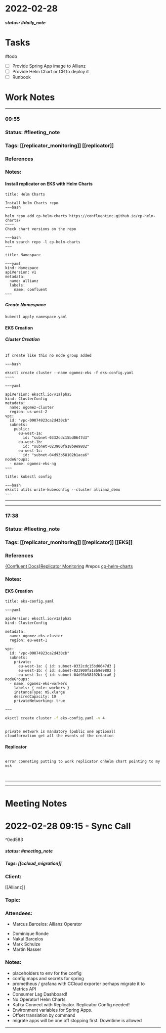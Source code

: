 # 2022-02-28


##### status: #daily_note 

# Tasks

#todo 
- [ ] Provide Spring App image to Allianz
- [ ] Provide Helm Chart or CR to deploy it
- [ ] Runbook

# Work Notes

--- 
### 09:55

### Status: #fleeting_note
### Tags: [[replicator_monitoring]] [[replicator]] 
### References

### Notes:

#### Install replicator on EKS with Helm Charts

```ad-note
title: Helm Charts

Install helm Charts repo
~~~bash

helm repo add cp-helm-charts https://confluentinc.github.io/cp-helm-charts/
~~~~
Check chart versions on the repo

~~~bash
helm search repo -l cp-helm-charts
~~~

```

```ad-note
title: Namespace

~~~yaml
kind: Namespace
apiVersion: v1
metadata:
  name: allianz
  labels:
    name: confluent
~~~

```

##### Create Namespace

~~~bash
kubectl apply namespace.yaml
~~~



#### EKS Creation

##### Cluster Creation
```ad-warning

If create like this no node group added

~~~bash

eksctl create cluster --name ogomez-eks -f eks-config.yaml
~~~~

```

```ad-error
~~~yaml

apiVersion: eksctl.io/v1alpha5 
kind: ClusterConfig 
metadata: 
  name: ogomez-cluster
  region: us-west-2 
vpc: 
  id: "vpc-09074923ca2d430cb" 
  subnets: 
	public: 
	  eu-west-1a: 
	    id: "subnet-0332cdc15bd0647d3" 
	  eu-west-1b: 
		id: "subnet-023900fa18b9e9802" 
	  eu-west-1c: 
		id: "subnet-04d93b58102b1aca6" 
nodeGroups: 
  - name: ogomez-eks-ng
~~~
```

```ad-note
title: kubectl config

~~~bash
eksctl utils write-kubeconfig --cluster allianz_demo
~~~

```

---
--- 
### 17:38

### Status: #fleeting_note
### Tags: [[replicator_monitoring]] [[replicator]] [[EKS]]

### References
[{Confluent Docs}Replicator Monitoring](https://docs.confluent.io/platform/current/multi-dc-deployments/replicator/replicator-monitoring.html)
#repos [cp-helm-charts](https://github.com/confluentinc/cp-helm-charts)

### Notes:

#### EKS Creation

```ad-success
title: eks-config.yaml

~~~yaml

apiVersion: eksctl.io/v1alpha5
kind: ClusterConfig

metadata:
  name: ogomez-eks-cluster
  region: eu-west-1

vpc:
  id: "vpc-09074923ca2d430cb" 
  subnets:
    private:
      eu-west-1a: { id: subnet-0332cdc15bd0647d3 }
      eu-west-1b: { id: subnet-023900fa18b9e9802 }
      eu-west-1c: { id: subnet-04d93b58102b1aca6 }
nodeGroups:
  - name: ogomez-eks-workers
    labels: { role: workers }
    instanceType: m5.xlarge
    desiredCapacity: 10
    privateNetworking: true
	
~~~

```

~~~bash
eksctl create cluster -f eks-config.yaml -v 4
~~~

```ad-tip

private network is mandatory (public one optional)
cloudformation get all the events of the creation

```

#### Replicator

```ad-error

error conneting putting to work replicator onhelm chart pointing to my msk



```

---
---

# Meeting Notes
# 2022-02-28 09:15 - Sync Call

^0ed583

##### status: #meeting_note
 ##### Tags: [[ccloud_migration]]

### Client: 
[[Allianz]]
### Topic:
### Attendees:
- Marcus Barcelos: Allianz Operator
* Dominique Ronde
* Nakul Barcelos
* Mark Schulze
* Martin Nasser

 
### Notes:

- placeholders to env for the config
- config maps and secrets for spring
- prometheus / grafana with CCloud exporter perhaps migrate it to Metrics API
- Consumer Lag Dashboard!
- No Operator! Helm Charts
- Kafka Connect with Replicator. Replicator Config needed!
- Environment variables for Spring Apps.
- Offset translation by command
- migrate apps will be one off stopping first. Downtime is allowed

----

